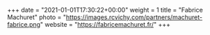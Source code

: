 +++
date = "2021-01-01T17:30:22+00:00"
weight = 1
title = "Fabrice Machuret"
photo = "https://images.rcvichy.com/partners/machuret-fabrice.png"
website = "https://fabricemachuret.fr/"
+++
